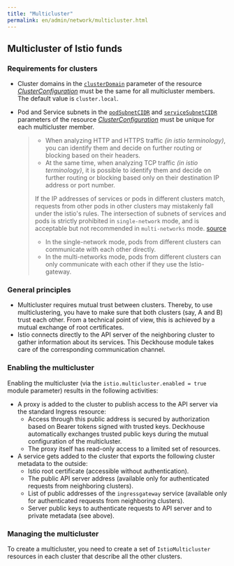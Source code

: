```yaml
---
title: "Multicluster"
permalink: en/admin/network/multicluster.html
---
```


## Multicluster of Istio funds

<!-- Transferred with minor modifications from https://deckhouse.io/products/kubernetes-platform/documentation/latest/modules/istio/#multicluster -->

### Requirements for clusters

* Cluster domains in the [`clusterDomain`](../../installing/configuration.html#clusterconfiguration-clusterdomain) parameter of the resource [_ClusterConfiguration_](../../installing/configuration.html#clusterconfiguration) must be the same for all multicluster members. The default value is `cluster.local`.

* Pod and Service subnets in the [`podSubnetCIDR`](../../installing/configuration.html#clusterconfiguration-podsubnetcidr) and [`serviceSubnetCIDR`](../../installing/configuration.html#clusterconfiguration-servicesubnetcidr) parameters of the resource [_ClusterConfiguration_](../../installing/configuration.html#clusterconfiguration) must be unique for each multicluster member.

  > - When analyzing HTTP and HTTPS traffic *(in istio terminology)*, you can identify them and decide on further routing or blocking based on their headers.
  > - At the same time, when analyzing TCP traffic *(in istio terminology)*, it is possible to identify them and decide on further routing or blocking based only on their destination IP address or port number.
  >
  > If the IP addresses of services or pods in different clusters match, requests from other pods in other clusters may mistakenly fall under the istio's rules.
  > The intersection of subnets of services and pods is strictly prohibited in `single-network` mode, and is acceptable but not recommended in `multi-networks` mode.
  > [source](https://istio.io/latest/docs/ops/deployment/deployment-models/#single-network )
  >
  > - In the single-network mode, pods from different clusters can communicate with each other directly.
  > - In the multi-networks mode, pods from different clusters can only communicate with each other if they use the Istio-gateway.

### General principles

<div data-presentation="../../presentations/istio/multicluster_common_principles_en.pdf"></div>
<!--- Source: https://docs.google.com/presentation/d/1fmVDf-6yDSCEHhg_2vSvZcRkLSkQtUYrE6MISjZdb8Q/ --->

* Multicluster requires mutual trust between clusters. Thereby, to use multiclustering, you have to make sure that both clusters (say, A and B) trust each other. From a technical point of view, this is achieved by a mutual exchange of root certificates.
* Istio connects directly to the API server of the neighboring cluster to gather information about its services. This Deckhouse module takes care of the corresponding communication channel.

### Enabling the multicluster

Enabling the multicluster (via the `istio.multicluster.enabled = true` module parameter) results in the following activities:

* A proxy is added to the cluster to publish access to the API server via the standard Ingress resource:
  * Access through this public address is secured by  authorization based on Bearer tokens signed with trusted keys. Deckhouse automatically exchanges trusted public keys during the mutual configuration of the multicluster.
  * The proxy itself has read-only access to a limited set of resources.
* A service gets added to the cluster that exports the following cluster metadata to the outside:
  * Istio root certificate (accessible without authentication).
  * The public API server address (available only for authenticated requests from neighboring clusters).
  * List of public addresses of the `ingressgateway` service (available only for authenticated requests from neighboring clusters).
  * Server public keys to authenticate requests to API server and to private metadata (see above).

### Managing the multicluster

<div data-presentation="../../presentations/istio/multicluster_istio_multicluster_en.pdf"></div>
<!--- Source: https://docs.google.com/presentation/d/1fy3jIynIPTrJ5Whn4eqQxeLk7ORtipDxBWP3By4buoc/ --->

To create a multicluster, you need to create a set of `IstioMulticluster` resources in each cluster that describe all the other clusters.
